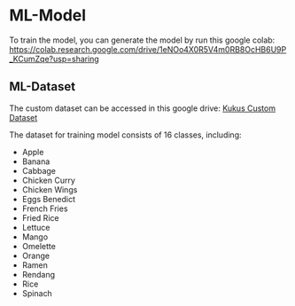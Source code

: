 # ML-Model
To train the model, you can generate the model by run this google colab: 
https://colab.research.google.com/drive/1eNOo4X0R5V4m0RB8OcHB6U9P_KCumZqe?usp=sharing

## ML-Dataset
The custom dataset can be accessed in this google drive: 
[Kukus Custom Dataset](https://drive.google.com/file/d/10R2fCtbstTy8cmGprxyZ80S2QnFW_alB/view?usp=sharing)

The dataset for training model consists of 16 classes, including:
- Apple
- Banana
- Cabbage
- Chicken Curry
- Chicken Wings
- Eggs Benedict
- French Fries
- Fried Rice
- Lettuce
- Mango
- Omelette
- Orange
- Ramen
- Rendang
- Rice
- Spinach
